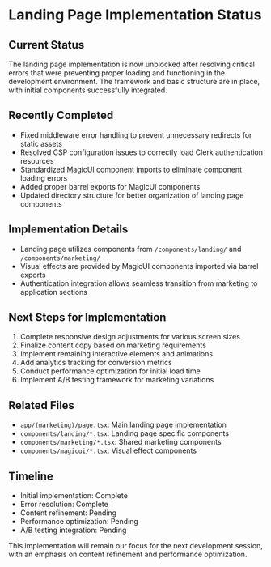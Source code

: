 # Landing Page Implementation Status

## Current Status
The landing page implementation is now unblocked after resolving critical errors that were preventing proper loading and functioning in the development environment. The framework and basic structure are in place, with initial components successfully integrated.

## Recently Completed
- Fixed middleware error handling to prevent unnecessary redirects for static assets
- Resolved CSP configuration issues to correctly load Clerk authentication resources
- Standardized MagicUI component imports to eliminate component loading errors
- Added proper barrel exports for MagicUI components
- Updated directory structure for better organization of landing page components

## Implementation Details
- Landing page utilizes components from `/components/landing/` and `/components/marketing/`
- Visual effects are provided by MagicUI components imported via barrel exports
- Authentication integration allows seamless transition from marketing to application sections

## Next Steps for Implementation
1. Complete responsive design adjustments for various screen sizes
2. Finalize content copy based on marketing requirements 
3. Implement remaining interactive elements and animations
4. Add analytics tracking for conversion metrics
5. Conduct performance optimization for initial load time
6. Implement A/B testing framework for marketing variations

## Related Files
- `app/(marketing)/page.tsx`: Main landing page implementation
- `components/landing/*.tsx`: Landing page specific components
- `components/marketing/*.tsx`: Shared marketing components
- `components/magicui/*.tsx`: Visual effect components

## Timeline
- Initial implementation: Complete
- Error resolution: Complete
- Content refinement: Pending
- Performance optimization: Pending
- A/B testing integration: Pending

This implementation will remain our focus for the next development session, with an emphasis on content refinement and performance optimization.